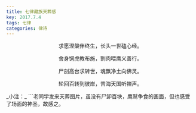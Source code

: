 ```yaml
---
title: 七律藏族天葬感
key: 2017.7.4
tags: 七律
categories: 律诗
---
```


<p align="center">求愿涅槃伴终生，长头一世磕心经。
</p>
<p align="center">舍身饲虎教布施，割肉喂鹰义善行。
</p>
<p align="center">尸剖高台求转世，魂飘净土向佛灵。
</p>
<p align="center">轮回百转到彼岸，苦海天国听禅声。
</p>
_小注：_
```老同学发来天葬图片，虽没有尸卸百块，鹰鹫争食的画面，但也感受了场面的神圣，故感之。

```